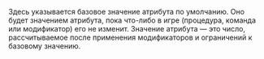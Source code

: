 Здесь указывается базовое значение атрибута по умолчанию. Оно будет значением атрибута, пока что-либо в игре (процедура, команда или модификатор) его не изменит. Значение атрибута — это число, рассчитываемое после применения модификаторов и ограничений к базовому значению.